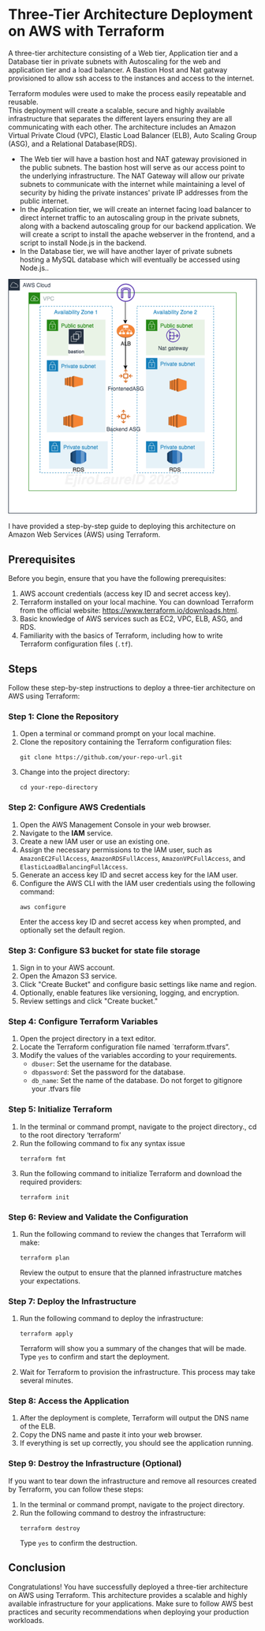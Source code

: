 
# ​​Three-Tier Architecture Deployment on AWS with Terraform

A three-tier architecture consisting of a Web tier, Application tier and a Database tier in private subnets with Autoscaling for the web and application tier and a load balancer. A Bastion Host and Nat gatway provisioned to allow ssh access to the instances and access to the internet. 

Terraform modules were used to make the process easily repeatable and reusable.  
This deployment will create a scalable, secure and highly available infrastructure that separates the different layers ensuring they are all communicating with each other. The architecture includes an Amazon Virtual Private Cloud (VPC), Elastic Load Balancer (ELB), Auto Scaling Group (ASG), and a Relational Database(RDS).
- The Web tier will have a bastion host and NAT gateway provisioned in the public subnets. The bastion host will serve as our access point to the underlying infrastructure. The NAT Gateway will allow our private subnets to communicate with the internet  while maintaining a level of security by hiding the private instances' private IP addresses from the public internet.
- In the Application tier, we will create an internet facing load balancer to direct internet traffic to an autoscaling group in the private subnets, along with a backend autoscaling group for our backend application. We will create a script to install the apache webserver in the frontend, and a script to install Node.js in the backend.
- In the Database tier, we will have another layer of private subnets hosting a MySQL database which will  eventually be accessed using Node.js..
 
![Architecture diagram](./assets/3tier-architecture.png)
 
 
I have provided a step-by-step guide to deploying this architecture on Amazon Web Services (AWS) using Terraform.

 
## Prerequisites
 
Before you begin, ensure that you have the following prerequisites:
 
1. AWS account credentials (access key ID and secret access key).
2. Terraform installed on your local machine. You can download Terraform from the official website: https://www.terraform.io/downloads.html.
3. Basic knowledge of AWS services such as EC2, VPC, ELB, ASG, and RDS.
4. Familiarity with the basics of Terraform, including how to write Terraform configuration files (`.tf`).
 
## Steps
 
Follow these step-by-step instructions to deploy a three-tier architecture on AWS using Terraform:
 
### Step 1: Clone the Repository
 
1. Open a terminal or command prompt on your local machine.
2. Clone the repository containing the Terraform configuration files:
   ```
   git clone https://github.com/your-repo-url.git
   ```
3. Change into the project directory:
   ```
   cd your-repo-directory
   ```
 
### Step 2: Configure AWS Credentials
 
1. Open the AWS Management Console in your web browser.
2. Navigate to the **IAM** service.
3. Create a new IAM user or use an existing one.
4. Assign the necessary permissions to the IAM user, such as `AmazonEC2FullAccess`, `AmazonRDSFullAccess`, `AmazonVPCFullAccess`, and `ElasticLoadBalancingFullAccess`.
5. Generate an access key ID and secret access key for the IAM user.
6. Configure the AWS CLI with the IAM user credentials using the following command:
   ```
   aws configure
   ```
   Enter the access key ID and secret access key when prompted, and optionally set the default region.

### Step 3: Configure S3 bucket for state file storage
1. Sign in to your AWS account.
2. Open the Amazon S3 service.
3. Click "Create Bucket" and configure basic settings like name and region.
4. Optionally, enable features like versioning, logging, and encryption.
5. Review settings and click "Create bucket."

### Step 4: Configure Terraform Variables
 
1. Open the project directory in a text editor.
2. Locate the Terraform configuration file named `terraform.tfvars”. 
3. Modify the values of the variables according to your requirements.
   - `dbuser`: Set the username for the database.
   - `dbpassword`: Set the password for the database.
   - `db_name`: Set the name of the database.
Do not forget to gitignore your .tfvars file 
 
### Step 5: Initialize Terraform
 
1. In the terminal or command prompt, navigate to the project directory., cd to the root directory ‘terraform’
2. Run the following command to fix any syntax issue
    ```
    terraform fmt
    ```
3. Run the following command to initialize Terraform and download the required providers:
   ```
   terraform init
   ```
 
### Step 6: Review and Validate the Configuration
 
1. Run the following command to review the changes that Terraform will make:
   ```
   terraform plan
   ```
   Review the output to ensure that the planned infrastructure matches your expectations.
 
### Step 7: Deploy the Infrastructure
 
1. Run the following command to deploy the infrastructure:
   ```
   terraform apply
   ```
   Terraform will show you a summary of the changes that will be made. Type `yes` to confirm and start the deployment.
 
2. Wait for Terraform to provision the infrastructure. This process may take several minutes.
 
### Step 8: Access the Application
 
1. After the deployment is complete, Terraform will output the DNS name of the ELB.
2. Copy the DNS name and paste it into your web browser.
3. If everything is set up correctly, you should see the application running.
 
### Step 9: Destroy the Infrastructure (Optional)
 
If you want to tear down the infrastructure and remove all resources created by Terraform, you can follow these steps:
 
1. In the terminal or command prompt, navigate to the project directory.
2. Run the following command to destroy the infrastructure:
   ```
   terraform destroy
   ```
   Type `yes` to confirm the destruction.


## Conclusion
 
Congratulations! You have successfully deployed a three-tier architecture on AWS using Terraform. This architecture provides a scalable and highly available infrastructure for your applications. Make sure to follow AWS best practices and security recommendations when deploying your production workloads.

